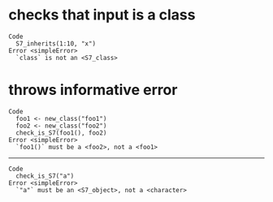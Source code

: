 # checks that input is a class

    Code
      S7_inherits(1:10, "x")
    Error <simpleError>
      `class` is not an <S7_class>

# throws informative error

    Code
      foo1 <- new_class("foo1")
      foo2 <- new_class("foo2")
      check_is_S7(foo1(), foo2)
    Error <simpleError>
      `foo1()` must be a <foo2>, not a <foo1>

---

    Code
      check_is_S7("a")
    Error <simpleError>
      `"a"` must be an <S7_object>, not a <character>
